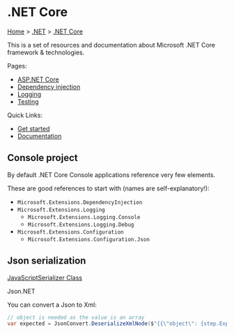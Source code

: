 # .NET Core

[Home](../../readme.md) > [.NET](../dotnet.md) > [.NET Core](./dotnetcore.md)

This is a set of resources and documentation about Microsoft .NET Core framework & technologies.

Pages:

* [ASP.NET Core](./aspnetcore.md)
* [Dependency injection](./dependencyinjection.md)
* [Logging](./logging.md)
* [Testing](./testing.md)

Quick Links:

* [Get started](https://www.microsoft.com/net/learn/get-started/windows)
* [Documentation](https://docs.microsoft.com/en-us/dotnet/core/)

## Console project

By default .NET Core Console applications reference very few elements.

These are good references to start with (names are self-explanatory!):

* `Microsoft.Extensions.DependencyInjection`
* `Microsoft.Extensions.Logging`
  * `Microsoft.Extensions.Logging.Console`
  * `Microsoft.Extensions.Logging.Debug`
* `Microsoft.Extensions.Configuration`
  * `Microsoft.Extensions.Configuration.Json`

## Json serialization

[JavaScriptSerializer Class](https://msdn.microsoft.com/en-us/library/system.web.script.serialization.javascriptserializer.aspx)

Json.NET

You can convert a Json to Xml:

```csharp
// object is needed as the value is an array
var expected = JsonConvert.DeserializeXmlNode($"{{\"object\": {step.ExpectedResponseJsonString}}}", "root");
```
